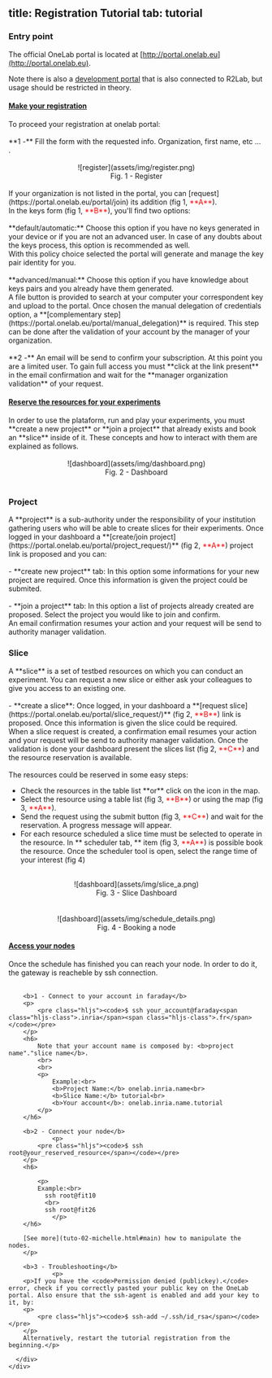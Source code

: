 title: Registration Tutorial
tab: tutorial
---

<script type="text/javascript">loadMenu();</script>

### Entry point
The official OneLab portal is located at [http://portal.onelab.eu](http://portal.onelab.eu).

Note there is also a [development portal](http://dev.myslice.info) that is also connected to R2Lab, but usage should be restricted in theory.

<div class="panel-group" id="accordion" role="tablist" aria-multiselectable="true">
  
  <div class="panel panel-default">
    <div class="panel-heading" role="tab" id="headingOne">
      <h4 class="panel-title">
        <a role="button" data-toggle="collapse" data-parent="#accordion" href="#collapseOne" aria-expanded="true" aria-controls="collapseOne">
          Make your registration
        </a>
      </h4>
    </div>
    <div id="collapseOne" class="panel-collapse collapse in" role="tabpanel" aria-labelledby="headingOne">
      <div class="panel-body">
      	To proceed your registration at onelab portal:
      	<br>
      	<br>
				**1 -** Fill the form with the requested info. Organization, first name, etc ... . 
				<br>
				<br>
				<center>
				![register](assets/img/register.png)<br>
				Fig. 1 - Register
				</center>
				<br>
				If your organization is not listed in the portal, you can [request](https://portal.onelab.eu/portal/join) its addition (fig 1, <font color="red">**A**</font>).
				<br>
				In the keys form (fig 1, <font color="red">**B**</font>), you'll find two options:
				<br>
				<br>
				**default/automatic:** Choose this option if you have no keys generated in your device or if you are not an advanced user. In case of any doubts about the keys process, this option is recommended as well.
				<br>
				With this policy choice selected the portal will generate and manage the key pair identity for you.
				<br>
				<br>
				**advanced/manual:** Choose this option if you have knowledge about keys pairs and you already have them generated.
				<br>
				A file button is provided to search at your computer your correspondent key and upload to the portal.
				Once chosen the manual delegation of credentials option, a **[complementary step](https://portal.onelab.eu/portal/manual_delegation)** is required. This step can be done after the validation of your account by the manager of your organization.
				<br>
				<br>
				**2 -** An email will be send to confirm your subscription. At this point you are a limited user. To gain full access you must **click at the link present** in the email confirmation and wait for the **manager organization validation** of your request.
      </div>
    </div>
  </div>
  <div class="panel panel-default">
    <div class="panel-heading" role="tab" id="headingTwo">
      <h4 class="panel-title">
        <a class="collapsed" role="button" data-toggle="collapse" data-parent="#accordion" href="#collapseTwo" aria-expanded="false" aria-controls="collapseTwo">
          Reserve the resources for your experiments
        </a>
      </h4>
    </div>
    <div id="collapseTwo" class="panel-collapse collapse" role="tabpanel" aria-labelledby="headingTwo">
      <div class="panel-body">
				In order to use the plataform, run and play your experiments, you must **create a new project** or **join a project** that already exists and book an **slice** inside of it. These concepts and how to interact with them are explained as follows.
				<br>
				<br>
				<center>
				![dashboard](assets/img/dashboard.png)<br>
				Fig. 2 - Dashboard
				</center>
				<br>
				<h3>Project</h3>
				A **project** is a sub-authority under the responsibility of your institution gathering users who will be able to create slices for their experiments.
				Once logged in your dashboard a **[create/join project](https://portal.onelab.eu/portal/project_request/)** (fig 2, <font color="red">**A**</font>) project link is proposed and you can:
				<br>
				<br>
				- **create new project** tab: In this option some informations for your new project are required.
				Once this information is given the project could be submited.
				<br>
				<br>
				- **join a project** tab: In this option a list of projects already created are proposed. Select the project you would like to join and confirm. 
				<br>
				An email confirmation resumes your action and your request will be send to authority manager validation.
				<br>
				<h3>Slice</h3>
				A **slice** is a set of testbed resources on which you can conduct an experiment. You can request a new slice or either ask your colleagues to give you access to an existing one.
				<br>
				<br>
				- **create a slice**: Once logged, in your dashboard a **[request slice](https://portal.onelab.eu/portal/slice_request/)** (fig 2, <font color="red">**B**</font>) link is proposed. 
				Once this information is given the slice could be required.
				<br>
				When a slice request is created, a confirmation email resumes your action and your request will be send to authority manager validation.
				Once the validation is done your dashboard present the slices list (fig 2, <font color="red">**C**</font>) and the resource reservation is available.
				<br>
				<br>
				The resources could be reserved in some easy steps:
				<ul>
					<li>Check the resources in the table list **or** click on the icon in the map.</li>
					<li>Select the resource using a table list (fig 3, <font color="red">**B**</font>) or using the map (fig 3, <font color="red">**A**</font>).</li>
					<li>Send the request using the submit button (fig 3, <font color="red">**C**</font>) and wait for the reservation. A progress message will appear.</li>
					<li>For each resource scheduled a slice time must be selected to operate in the resource. In ** scheduler tab, ** item (fig 3, <font color="red">**A**</font>) is possible book the resource. Once the scheduler tool is open, select the range time of your interest (fig 4)</li>
				</ul>
				<br>
				<center>
				![dashboard](assets/img/slice_a.png)<br>
				Fig. 3 - Slice Dashboard
				</center>
				<br>
				<br>
				<center>
				![dashboard](assets/img/schedule_details.png)<br>
				Fig. 4 - Booking a node
				</center>
      </div>
    </div>
  </div>
  <div class="panel panel-default">
    <div class="panel-heading" role="tab" id="headingThree">
      <h4 class="panel-title">
        <a class="collapsed" role="button" data-toggle="collapse" data-parent="#accordion" href="#collapseThree" aria-expanded="false" aria-controls="collapseThree">
          Access your nodes
        </a>
      </h4>
    </div>
    <div id="collapseThree" class="panel-collapse collapse" role="tabpanel" aria-labelledby="headingThree">
      <div class="panel-body">
        Once the schedule has finished you can reach your node. In order to do it, the gateway is reacheble by ssh connection.
        <br>
        <br>
        
        <b>1 - Connect to your account in faraday</b>
        <p>
        	<pre class="hljs"><code>$ ssh your_account@faraday<span class="hljs-class">.inria</span><span class="hljs-class">.fr</span></code></pre>
      	</p>
      	<h6>
      		Note that your account name is composed by: <b>project name"."slice name</b>.
      		<br>
      		<br>
      		<p>
		      	Example:<br>
		      	<b>Project Name:</b> onelab.inria.name<br>
		      	<b>Slice Name:</b> tutorial<br>
		      	<b>Your account</b>: onelab.inria.name.tutorial
	      	</p>
      	</h6>

        <b>2 - Connect your node</b>
				<p>
        	<pre class="hljs"><code>$ ssh root@your_reserved_resource</span></code></pre>
        </p>
      	<h6>

      		<p>
      		Example:<br>
		      ssh root@fit10
		      <br>
		      ssh root@fit26
		    	</p>
      	</h6>

      	[See more](tuto-02-michelle.html#main) how to manipulate the nodes.
      	</p>
      
      	<b>3 - Troubleshooting</b>
				<p>
      	<p>If you have the <code>Permission denied (publickey).</code> error, check if you correctly pasted your public key on the OneLab portal. Also ensure that the ssh-agent is enabled and add your key to it, by:
      	<p>
        	<pre class="hljs"><code>$ ssh-add ~/.ssh/id_rsa</span></code></pre>
        </p>
      	Alternatively, restart the tutorial registration from the beginning.</p>

      </div>
    </div>
  </div>
  
</div>







